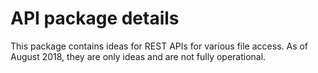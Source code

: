 # API package details

This package contains ideas for REST APIs for various file access. As of August 2018, they are only ideas and
are not fully operational.
